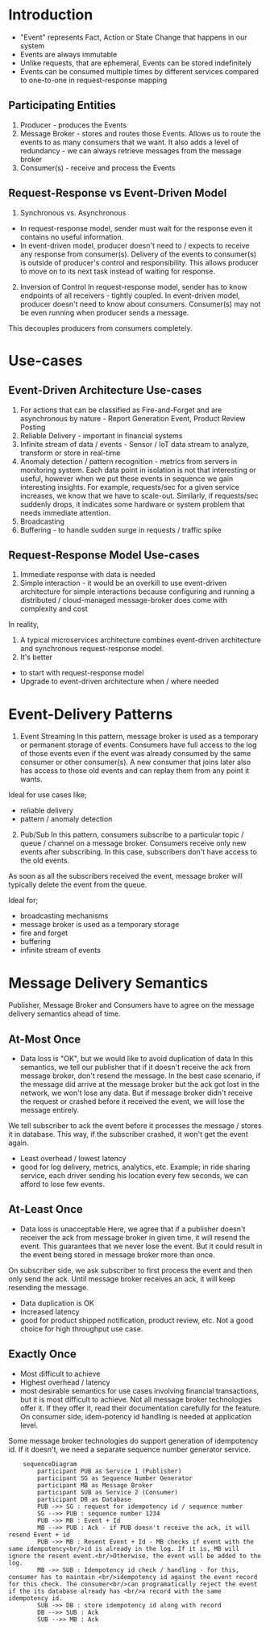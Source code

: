 # Introduction
- "Event" represents Fact, Action or State Change that happens in our system
- Events are always immutable
- Unlike requests, that are ephemeral, Events can be stored indefinitely
- Events can be consumed multiple times by different services compared to one-to-one in request-response mapping

## Participating Entities
1. Producer - produces the Events
2. Message Broker - stores and routes those Events. Allows us to route the events to as many consumers that we want. It also adds a level of redundancy - we can always retrieve messages from the message broker
3. Consumer(s) - receive and process the Events

## Request-Response vs Event-Driven Model
1. Synchronous vs. Asynchronous
- In request-response model, sender must wait for the response even it contains no useful information. 
- In event-driven model, producer doesn't need to / expects to receive any response from consumer(s). Delivery of the events to consumer(s) is outside of producer's control and responsibility. This allows producer to move on to its next task instead of waiting for response.
2. Inversion of Control 
In request-response model, sender has to know endpoints of all receivers - tightly coupled. In event-driven model, producer doesn't need to know about consumers. Consumer(s) may not be even running when producer sends a message.

This decouples producers from consumers completely. 

# Use-cases
## Event-Driven Architecture Use-cases
1. For actions that can be classified as Fire-and-Forget and are asynchronous by nature - Report Generation Event, Product Review Posting
2. Reliable Delivery - important in financial systems
3. Infinite stream of data / events - Sensor / IoT data stream to analyze, transform or store in real-time
4. Anomaly detection / pattern recognition - metrics from servers in monitoring system. Each data point in isolation is not that interesting or useful, however when we put these events in sequence we gain interesting insights. For example, requests/sec for a given service increases, we know that we have to scale-out. Similarly, if requests/sec suddenly drops, it indicates some hardware or system problem that needs immediate attention.
5. Broadcasting
6. Buffering - to handle sudden surge in requests / traffic spike
## Request-Response Model Use-cases
1. Immediate response with data is needed
2. Simple interaction - it would be an overkill to use event-driven architecture for simple interactions because configuring and running a distributed / cloud-managed message-broker does come with complexity and cost

In reality, 
1. A typical microservices architecture combines event-driven architecture and synchronous request-response model.
2. It's better 
- to start with request-response model
- Upgrade to event-driven architecture when / where needed

# Event-Delivery Patterns
1. Event Streaming
In this pattern, message broker is used as a temporary or permanent storage of events. Consumers have full access to the log of those events even if the event was already consumed by the same consumer or other consumer(s). A new consumer that joins later also has access to those old events and can replay them from any point it wants.

Ideal for use cases like;
- reliable delivery
- pattern / anomaly detection

2. Pub/Sub
In this pattern, consumers subscribe to a particular topic / queue / channel on a message broker. Consumers receive only new events after subscribing. In this case, subscribers don't have access to the old events. 

As soon as all the subscribers received the event, message broker will typically delete the event from the queue.

Ideal for;
- broadcasting mechanisms
- message broker is used as a temporary storage
- fire and forget
- buffering
- infinite stream of events

# Message Delivery Semantics
Publisher, Message Broker and Consumers have to agree on the message delivery semantics ahead of time.
## At-Most Once
- Data loss is "OK", but we would like to avoid duplication of data
In this semantics, we tell our publisher that if it doesn't receive the ack from message broker, don't resend the message. In the best case scenario, if the message did arrive at the message broker but the ack got lost in the network, we won't lose any data. But if message broker didn't receive the request or crashed before it received the event, we will lose the message entirely. 

We tell subscriber to ack the event before it processes the message / stores it in database. This way, if the subscriber crashed, it won't get the event again. 
- Least overhead / lowest latency
- good for log delivery, metrics, analytics, etc. Example; in ride sharing service, each driver sending his location every few seconds, we can afford to lose few events. 

## At-Least Once
- Data loss is unacceptable
Here, we agree that if a publisher doesn't receiver the ack from message broker in given time, it will resend the event. This guarantees that we never lose the event. But it could result in the event being stored in message broker more than once. 

On subscriber side, we ask subscriber to first process the event and then only send the ack. Until message broker receives an ack, it will keep resending the message.
- Data duplication is OK
- Increased latency
- good for product shipped notification, product review, etc. Not a good choice for high throughput use case. 

## Exactly Once
- Most difficult to achieve
- Highest overhead / latency
- most desirable semantics for use cases involving financial transactions, but it is most difficult to achieve. Not all message broker technologies offer it. If they offer it, read their documentation carefully for the feature. On consumer side, idem-potency id handling is needed at application level.

Some message broker technologies do support generation of idempotency id. If it doesn't, we need a separate sequence number generator service.
```mermaid
    sequenceDiagram
        participant PUB as Service 1 (Publisher)
        participant SG as Sequence Number Generator
        participant MB as Message Broker
        participant SUB as Service 2 (Consumer)
        participant DB as Database
        PUB ->> SG : request for idempotency id / sequence number
        SG -->> PUB : sequence number 1234
        PUB ->> MB : Event + Id
        MB -->> PUB : Ack - if PUB doesn't receive the ack, it will resend Event + id
        PUB ->> MB : Resent Event + Id - MB checks if event with the same idempotency<br/>id is already in the log. If it is, MB will ignore the resent event.<br/>Otherwise, the event will be added to the log. 
        MB ->> SUB : Idempotency id check / handling - for this, consumer has to maintain <br/>idempotency id against the event record for this check. The consumer<br/>can programatically reject the event if the its database already has <br/>a record with the same idempotency id.
        SUB ->> DB : store idempotency id along with record
        DB -->> SUB : Ack
        SUB -->> MB : Ack      
```



